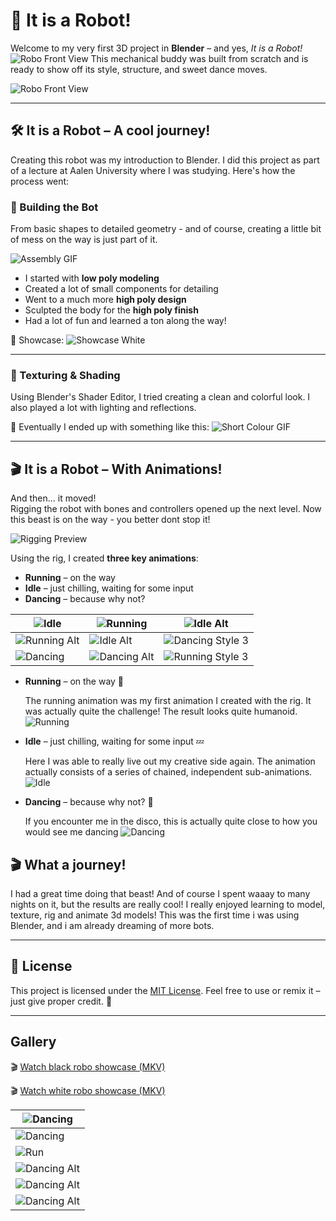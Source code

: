 # 🤖 It is a Robot!
Welcome to my very first 3D project in **Blender** – and yes, *It is a Robot!*  
![Robo Front View](media/img/Robo_Black_Head_Front_View.png)
This mechanical buddy was built from scratch and is ready to show off its style, structure, and sweet dance moves.

![Robo Front View](media/img/Robo_Colour_Full_Front_View_Lighting.png)

---

## 🛠️ It is a Robot – A cool journey!

Creating this robot was my introduction to Blender. I did this project as part of a lecture at Aalen University
where I was studying. Here's how the process went:

### 🧩 Building the Bot
From basic shapes to detailed geometry - and of course, creating a little bit of mess on the way is just part of it.

![Assembly GIF](media/gifs/Blender_Robo_SingleParts.gif)

- I started with **low poly modeling**
- Created a lot of small components for detailing
- Went to a much more **high poly design**
- Sculpted the body for the **high poly finish**
- Had a lot of fun and learned a ton along the way!

🎥 Showcase:
![Showcase White](media/gifs/Robo_Showcase_White.gif)

---

### 🎨 Texturing & Shading

Using Blender's Shader Editor, I tried creating a clean and colorful look.
I also played a lot with lighting and reflections.

📸 Eventually I ended up with something like this:
![Short Colour GIF](media/gifs/Robo_Short_Showcase_Colour.gif)

---

## 🎬 It is a Robot – With Animations!

And then... it moved!  
Rigging the robot with bones and controllers opened up the next level.
Now this beast is on the way - you better dont stop it!

![Rigging Preview](media/gifs/Blender_Robo_White.gif)

Using the rig, I created **three key animations**:

- **Running** – on the way
- **Idle** – just chilling, waiting for some input
- **Dancing** – because why not?

| ![Idle](media/gifs/idle/Robo_Idle_Colour_Front_View.gif)          | ![Running](media/gifs/walk/Robo_Walking_Black_Grid_Front_View.gif) | ![Idle Alt](media/gifs/idle/Robo_Idle_White_Front_View.gif)               |
|-------------------------------------------------------------------|--------------------------------------------------------------------|---------------------------------------------------------------------------|
| ![Running Alt](media/gifs/walk/Robo_Walking_White_Front_View.gif) | ![Idle Alt](media/gifs/idle/Robo_Idle_White_Front_View.gif)        | ![Dancing Style 3](media/gifs/dance/Robo_Dance_White_Grid_Front_View.gif) |
| ![Dancing](media/gifs/dance/Robo_Dance_Black_Grid_Front_View.gif) | ![Dancing Alt](media/gifs/dance/Robo_Dance_Color_Front_View.gif)   | ![Running Style 3](media/gifs/walk/Robo_Walking_White_Top_View.gif)       |

- **Running** – on the way 🏃

   The running animation was my first animation I created with the rig. It was actually quite the challenge! The result looks quite humanoid.
  ![Running](media/gifs/walk/Robo_Walking_Black_Grid_Front_View.gif)

- **Idle** – just chilling, waiting for some input 💤

  Here I was able to really live out my creative side again. The animation actually consists of a series of chained, independent sub-animations.
  ![Idle](media/gifs/idle/Robo_Idle_Colour_Front_View.gif)
- **Dancing** – because why not? 🕺

   If you encounter me in the disco, this is actually quite close to how you would see me dancing
  ![Dancing](media/gifs/dance/Robo_Dance_Black_Grid_Front_View.gif)

## 🎬 What a journey!

I had a great time doing that beast! And of course I spent waaay to many nights on it, but the results are really cool!
I really enjoyed learning to model, texture, rig and animate 3d models! This was the first time i was using Blender, and i am already dreaming of more bots.

---

## 📜 License

This project is licensed under the [MIT License](LICENSE).
Feel free to use or remix it – just give proper credit. 🤝

---

## Gallery

🎬 [Watch black robo showcase (MKV)](media/video/Robo_Showcase_Black.mkv)

🎬 [Watch white robo showcase (MKV)](media/video/Robo_Showcase_White.mkv)

| ![Dancing](media/img/Robo_Colour_Full_Front_View_Lighting_2.png) |
|------------------------------------------------------------------|
| ![Dancing](media/img/Robo_Grey_Full_Front_View.png)              |
| ![Run](media/img/Robo_Silver_Full_Front_View.png)                |
| ![Dancing Alt](media/img/Robo_Grey_Top_Back_View.png)            |
| ![Dancing Alt](media/img/Robo_Colour_Full_Front_View_Bones.png)  |
| ![Dancing Alt](media/img/Robo_Black_Full_Front_View.png)         |